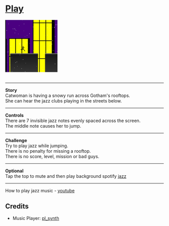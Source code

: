 <h1><a href=//bacionejs.github.io/cat/index.html style=text-decoration: none; color: inherit;>Play</a></h1>

<a href=//bacionejs.github.io/cat/index.html target=_blank>
    <img src=README.jpg width=33% />
</a>
<br>
<br>

---
**Story**  
Catwoman is having a snowy run across Gotham's rooftops.  
She can hear the jazz clubs playing in the streets below.  

---
**Controls**  
There are 7 invisible jazz notes evenly spaced across the screen.  
The middle note causes her to jump.  

---
**Challenge**  
Try to play jazz while jumping.  
There is no penalty for missing a rooftop.  
There is no score, level, mission or bad guys.  

---
**Optional**  
Tap the top to mute and then play background spotify [jazz](https://open.spotify.com/playlist/6gqJPa4A4gXTwTSGWcpC1d)  

---
How to play jazz music - [youtube](https://youtube.com/shorts/E5WLNmErkiY?si=CXQLaWg2f1XLaixs)  


## Credits
- Music Player: [pl_synth](https://github.com/phoboslab/pl_synth)

